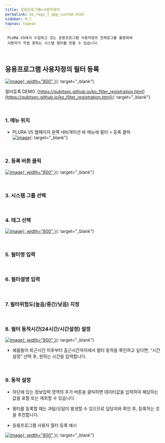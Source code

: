 ```yaml
---
title: 응용프로그램>사용자정의
permalink: ko_regi_f_app_custom.html
sidebar: M_C
topnav: topnav
---
```



     PLURA V5에서 수집하고 있는 응용프로그램 사용자정의 전체로그를 활용하여
     사용자가 직접 원하는 시스템 필터를 만들 수 있습니다.

<br />

## 응용프로그램 사용자정의 필터 등록

[![image](/docs/images/Manual/common/regi/custom/1.png){: width="800" }](/docs/images/Manual/common/regi/custom/1.png){: target="_blank"}

필터등록 DEMO :[https://qubitsec.github.io/ko_filter_registration.html](https://qubitsec.github.io/ko_filter_registration.html){: target="_blank"}

<br />

### 1. 메뉴 위치
- PLURA V5 웹페이지 왼쪽 네비게이션 바 메뉴에 필터 > 등록 클릭   
[![image](/docs/images/Manual/common/regi/custom/2.png)](/docs/images/Manual/common/regi/custom/2.png){: target="_blank"}

<br />

### 2. 등록 버튼 클릭
[![image](/docs/images/Manual/common/regi/custom/3.png){: width="800" }](/docs/images/Manual/common/regi/custom/3.png){: target="_blank"}

<br />

### 3. 시스템 그룹 선택

<br />

### 4. 태그 선택
[![image](/docs/images/Manual/common/regi/custom/4.png){: width="800" }](/docs/images/Manual/common/regi/custom/4.png){: target="_blank"}

<br />

### 5. 필터명 입력

<br />

### 6. 필터설명 입력

<br />

### 7. 필터위험도(높음/중간/낮음) 지정

<br />

### 8. 필터 동작시간(24시간/시간설정) 설정
[![image](/docs/images/Manual/common/regi/custom/5.png){: width="800" }](/docs/images/Manual/common/regi/custom/5.png){: target="_blank"}

- 예를들어 퇴근시간 이후부터 출근시간까지에서 필터 동작을 확인하고 싶다면, “시간설정” 선택 후, 원하는 시간을 입력합니다.

<br />

### 9. 동작 설정

- 하단에 있는 정보입력 영역의 추가 버튼을 클릭하면 데이터값을 입력하여 해당하는 값을 포함 또는 제외할 수 있습니다.

- 필터를 등록할 때는 과탐/오탐이 발생할 수 있으므로 담당자와 확인 후, 등록하는 것을 추천합니다.

- 응용프로그램 사용자 필터 등록 예시

[![image](/docs/images/Manual/common/regi/custom/6.png){: width="800" }](/docs/images/Manual/common/regi/custom/6.png){: target="_blank"}
